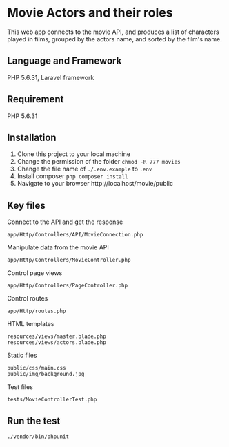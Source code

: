 # Movie Actors and their roles

This web app connects to the movie API, and produces a list of characters played in films, grouped by the actors name, and sorted by the film's name.

## Language and Framework

PHP 5.6.31,
Laravel framework

## Requirement
PHP 5.6.31

## Installation

1. Clone this project to your local machine
2. Change the permission of the folder `chmod -R 777 movies`
3. Change the file name of `./.env.example` to `.env`
4. Install composer `php composer install`
5. Navigate to your browser http://localhost/movie/public
## Key files
Connect to the API and get the response
```$xslt
app/Http/Controllers/API/MovieConnection.php
```
Manipulate data from the movie API
```$xslt
app/Http/Controllers/MovieController.php
```
Control page views
```$xslt
app/Http/Controllers/PageController.php
```
Control routes
```$xslt
app/Http/routes.php
```
HTML templates
```$xslt
resources/views/master.blade.php
resources/views/actors.blade.php
```
Static files
```$xslt
public/css/main.css
public/img/background.jpg
```
Test files
```$xslt
tests/MovieControllerTest.php
```
## Run the test
```$xslt
./vendor/bin/phpunit
```